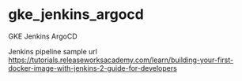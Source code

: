 # gke_jenkins_argocd
GKE Jenkins ArgoCD


Jenkins pipeline sample url
https://tutorials.releaseworksacademy.com/learn/building-your-first-docker-image-with-jenkins-2-guide-for-developers
